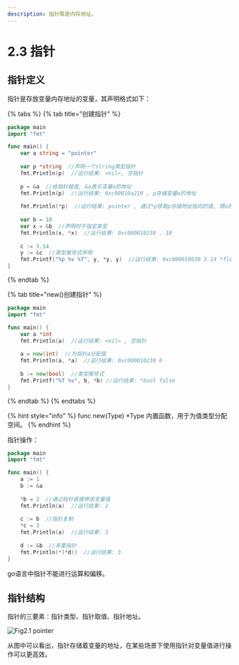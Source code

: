 ```yaml
---
description: 指针既是内存地址。
---
```


# 2.3 指针

## 指针定义

指针是存放变量内存地址的变量，其声明格式如下：

{% tabs %}
{% tab title="创建指针" %}
```go
package main
import "fmt"

func main() {
    var a string = "pointer"
    
    var p *string  //声明一个string类型指针
    fmt.Println(p)  //运行结果: <nil>, 空指针
    
    p = &a  //给指针赋值, &a表示变量a的地址
    fmt.Println(p)  //运行结果: 0xc00010a210 , p存储变量a的地址
    
    fmt.Println(*p)  //运行结果: pointer , 通过*p获取p存储地址指向的值, 既a的值
    
    var b = 10
    var x = &b  //声明时不指定类型
    fmt.Println(x, *x)  //运行结果: 0xc000010230 , 10
    
    c := 3.14
    y := &c  //类型推导式声明
    fmt.Printf("%p %v %T", y, *y, y)  //运行结果: 0xc000018030 3.14 *float64
}
```
{% endtab %}

{% tab title="new\(\)创建指针" %}
```go
package main
import "fmt"

func main() {
    var a *int
    fmt.Println(a)  //运行结果: <nil> , 空指针
    
    a = new(int)  //为指针a分配值
    fmt.Println(a, *a)  //运行结果: 0xc000010230 0
    
    b := new(bool)  //类型推导式
    fmt.Printf("%T %v", b, *b) //运行结果: *bool false
}
```
{% endtab %}
{% endtabs %}

{% hint style="info" %}
func new\(Type\) \*Type 内置函数，用于为值类型分配空间。
{% endhint %}

指针操作：

```go
package main
import "fmt"

func main() {
    a := 1
    b := &a
    
    *b = 2  //通过指针直接修改变量值
    fmt.Println(a)  //运行结果: 2
    
    c := b  //指针复制
    *c = 3
    fmt.Println(a)  //运行结果: 3
    
    d := &b  //多重指针
    fmt.Println(*(*d))  //运行结果: 3
}
```

go语言中指针不能进行运算和偏移。

## 指针结构

指针的三要素：指针类型、指针取值、指针地址。

![Fig2.1 pointer](../../.gitbook/assets/basics-fig2.1-pointer.png)

从图中可以看出，指针存储着变量的地址，在某些场景下使用指针对变量值进行操作可以更高效。

